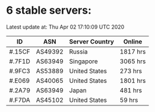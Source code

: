 # 6 stable servers:

Latest update at: Thu Apr 02 17:10:09 UTC 2020

| ID | ASN | Server Country | Online |
| -- | --- | -------------- | ------ |
| #.15CF | AS49392 | Russia | 1817 hrs |
| #.7F1D | AS63949 | Singapore | 3065 hrs |
| #.9FC3 | AS53889 | United States | 273 hrs |
| #.E069 | AS40065 | United States | 1801 hrs |
| #.2A79 | AS63949 | Japan | 481 hrs |
| #.F7DA | AS45102 | United States | 59 hrs |

